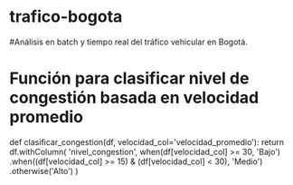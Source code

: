 # trafico-bogota
#Análisis en batch y tiempo real del tráfico vehicular en Bogotá.
# Función para clasificar nivel de congestión basada en velocidad promedio
def clasificar_congestion(df, velocidad_col='velocidad_promedio'):
return df.withColumn(
'nivel_congestion',
when(df[velocidad_col] >= 30, 'Bajo')
.when((df[velocidad_col] >= 15) & (df[velocidad_col] < 30), 'Medio')
.otherwise('Alto')
)

